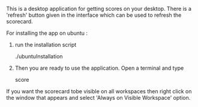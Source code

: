 This is a desktop application for getting scores on your desktop.
There is a 'refresh' button given in the interface which can be used
to refresh the scorecard.

For installing the app on ubuntu :

1. run the installation script

	./ubuntuInstallation

2. Then you are ready to use the application. Open a terminal and type
	
	score

If you want the scorecard tobe visible on all workspaces then right click
on the window that appears and select 'Always on Visible Workspace' option.
